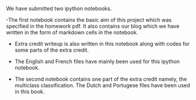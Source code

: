 We have submitted two ipython notebooks.

-The first notebook contains the basic aim of this project which was specified
 in the homework pdf. It also contains our blog which we have written in the 
 form of markdown cells in the notebook.

- Extra credit writeup is also written in this notebook along with codes for
  some parts of the extra credit.

- The English and French files have mainly been used for this ipython notebook.

- The second notebook contains one part of the extra credit namely, the 
  multiclass classification. The Dutch and Portugese files have been used in this
  book.